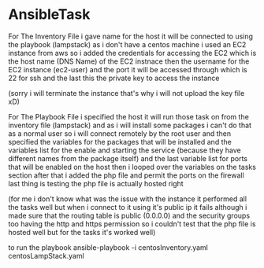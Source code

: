 # AnsibleTask
For The Inventory File
i gave name for the host it will be connected to using the playbook (lampstack)
as i don't have a centos machine i used an EC2 instance from aws 
so i added the credentials for accessing the EC2
which is the host name (DNS Name) of the EC2 instnace
then the username for the EC2 instance (ec2-user)
and the port it will be accessed through which is 22 for ssh
and the last this the private key to access the instance

(sorry i will terminate the instance that's why i will not upload the key file xD)

For The Playbook File
i specified the host it will run those task on from the inventory file (lampstack)
and as i will install some packages i can't do that as a normal user
so i will connect remotely by the root user
and then specified the variables for the packages that will be installed
and the variables list for the enable and starting the service (because they have different names from the package itself)
and the last variable list for ports that will be enabled on the host
then i looped over the variables on the tasks section 
after that i added the php file 
and permit the ports on the firewall
last thing is testing the php file is actually hosted right

(for me i don't know what was the issue with the instance 
it performed all the tasks well but when i connect to it using it's public ip it fails
although i made sure that the routing table is public (0.0.0.0)
and the security groups too having the http and https permission 
so i couldn't test that the php file is hosted well
but for the tasks it's worked well)

to run the playbook
ansible-playbook -i centosInventory.yaml centosLampStack.yaml
